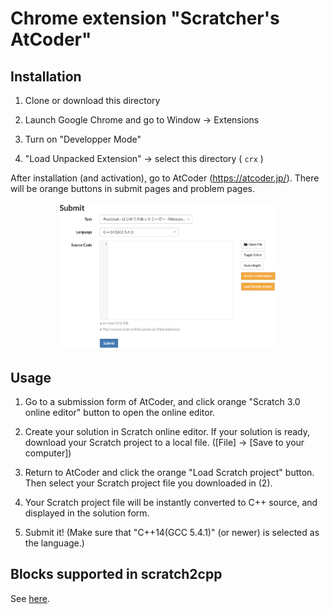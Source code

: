 # Chrome extension "Scratcher's AtCoder"


## Installation

1. Clone or download this directory

2. Launch Google Chrome and go to Window -> Extensions

3. Turn on "Developper Mode"

4. "Load Unpacked Extension" -> select this directory ( `crx` ) 

After installation (and activation), go to AtCoder (https://atcoder.jp/).
There will be orange buttons in submit pages and problem pages.

<p align="center"><img src="scrshot.png" alt="screen shot" title="screen shot" width="70%" height="70%"></p>

## Usage

1. Go to a submission form of AtCoder, and click orange "Scratch 3.0 online editor" button to open the online editor. 

2. Create your solution in Scratch online editor. If your solution is ready, download your Scratch project to a local file. ([File] -> [Save to your computer]) 

3. Return to AtCoder and click the orange "Load Scratch project" button. Then select your Scratch project file you downloaded in (2). 

4. Your Scratch project file will be instantly converted to C++ source, and displayed in the solution form.

5. Submit it! (Make sure that "C++14(GCC 5.4.1)" (or newer) is selected as the language.) 

## Blocks supported in scratch2cpp

See [here](../../blocks.md).
